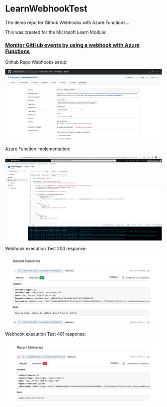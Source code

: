 # LearnWebhookTest
The demo repo for Github Webhooks with Azure Functions... 

This was created for the Microsoft Learn Module: 

### [Monitor GitHub events by using a webhook with Azure Functions](https://docs.microsoft.com/en-gb/learn/modules/monitor-github-events-with-a-function-triggered-by-a-webhook/5-exercise-setup-webhook-for-github-repo)

Github Repo Webhooks setup:

![Github Wiki Webhooks set up](https://raw.githubusercontent.com/UdaraAlwis/LearnWebhookTest/main/Screenshot%201%20-%20Github%20Wiki%20Webhooks%20set%20up.png)

Azure Function implementation:

![Azure Function implementation](https://raw.githubusercontent.com/UdaraAlwis/LearnWebhookTest/main/Screenshot%202%20-%20Azure%20Function%20implementation.png)

Webhook execution Test 200 response:

![Webhook execution Test 200 response](https://raw.githubusercontent.com/UdaraAlwis/LearnWebhookTest/main/Screenshot%203%20-%20Webhook%20execution%20Test%20200%20response.png)

Webhook execution Test 401 response:

![Webhook execution Test 401 response](https://raw.githubusercontent.com/UdaraAlwis/LearnWebhookTest/main/Screenshot%204%20-%20Webhook%20execution%20Test%20401%20response.png)
